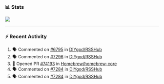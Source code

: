 ### :bar_chart: Stats

<a href="#">
  <img align="center" src="https://github-readme-stats.vercel.app/api?username=tuzi3040&show_icons=true&theme=dark" />
</a>

---

### :zap: Recent Activity

<!--START_SECTION:activity-->
1. 🗣 Commented on [#6795](https://github.com/DIYgod/RSSHub/issues/6795) in [DIYgod/RSSHub](https://github.com/DIYgod/RSSHub)
2. 🗣 Commented on [#7296](https://github.com/DIYgod/RSSHub/issues/7296) in [DIYgod/RSSHub](https://github.com/DIYgod/RSSHub)
3. 💪 Opened PR [#74193](https://github.com/Homebrew/homebrew-core/pull/74193) in [Homebrew/homebrew-core](https://github.com/Homebrew/homebrew-core)
4. 🗣 Commented on [#7284](https://github.com/DIYgod/RSSHub/issues/7284) in [DIYgod/RSSHub](https://github.com/DIYgod/RSSHub)
5. 🗣 Commented on [#7284](https://github.com/DIYgod/RSSHub/issues/7284) in [DIYgod/RSSHub](https://github.com/DIYgod/RSSHub)
<!--END_SECTION:activity-->
